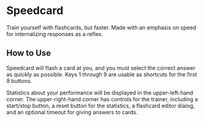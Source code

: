 # Speedcard
Train yourself with flashcards, but faster. Made with an emphasis on speed for
internalizing responses as a reflex.

## How to Use
Speedcard will flash a card at you, and you must select the correct answer as
quickly as possible. Keys 1 through 9 are usable as shortcuts for the first
9 buttons.

Statistics about your performance will be displayed in the upper-left-hand
corner. The upper-right-hand corner has controls for the trainer, including
a start/stop button, a reset button for the statistics, a flashcard editor
dialog, and an optional timeout for giving answers to cards.